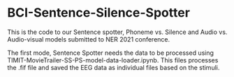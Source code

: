 # BCI-Sentence-Silence-Spotter
This is the code to our Sentence spotter, Phoneme vs. Silence and Audio vs. Audio-visual models submitted to NER 2021 conference. 


The first mode, Sentence Spotter needs the data to be processed using TIMIT-MovieTrailer-SS-PS-model-data-loader.ipynb. This files processes the .fif file and
saved the EEG data as individual files based on the stimuli. 
